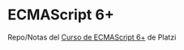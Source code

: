 # ECMAScript 6+
Repo/Notas del [Curso de ECMAScript 6+](https://platzi.com/clases/ecmascript-6/) de Platzi